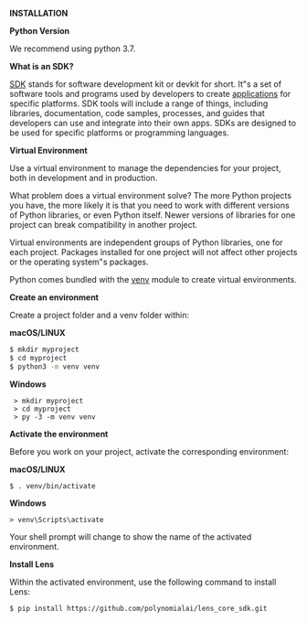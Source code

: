 **INSTALLATION**

**Python Version**

We recommend using python 3.7.

**What is an SDK?**

[SDK](https://clevertap.com/glossary/sdk/) stands for software development kit or devkit for short. It"s a set of software tools and programs used by developers to create [applications](https://clevertap.com/glossary/app/) for specific platforms. SDK tools will include a range of things, including libraries, documentation, code samples, processes, and guides that developers can use and integrate into their own apps. SDKs are designed to be used for specific platforms or programming languages.

**Virtual Environment**

Use a virtual environment to manage the dependencies for your project, both in development and in production.

What problem does a virtual environment solve? The more Python projects you have, the more likely it is that you need to work with different versions of Python libraries, or even Python itself. Newer versions of libraries for one project can break compatibility in another project.

Virtual environments are independent groups of Python libraries, one for each project. Packages installed for one project will not affect other projects or the operating system"s packages.

Python comes bundled with the [venv](https://docs.python.org/3/library/venv.html#module-venv) module to create virtual environments.

**Create an environment**

Create a project folder and a venv folder within:

**macOS/LINUX**

```bash
$ mkdir myproject
$ cd myproject
$ python3 -m venv venv
```
**Windows**

```
 > mkdir myproject
 > cd myproject
 > py -3 -m venv venv
```
**Activate the environment**

Before you work on your project, activate the corresponding environment:

**macOS/LINUX**

```
$ . venv/bin/activate
```
**Windows**
```
> venv\Scripts\activate
```

Your shell prompt will change to show the name of the activated environment.

**Install Lens**

Within the activated environment, use the following command to install Lens:

```bash
$ pip install https://github.com/polynomialai/lens_core_sdk.git
```